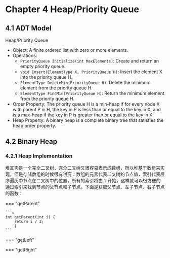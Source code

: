 # Chapter 4 Heap/Priority Queue

## 4.1 ADT Model

Heap/Priority Queue

- Object: A finite ordered list with zero or more elements.
- Operations:
  - `PriorityQueue Initialize(int MaxElements)`: Create and return an empty priority queue.
  - `void Insert(ElementType X, PriorityQueue H)`: Insert the element X into the priority queue H.
  - `ElementType DeleteMin(PriorityQueue H)`: Delete the minimum element from the priority queue H.
  - `ElementType FindMin(PriorityQueue H)`: Return the minimum element from the priority queue H.
- Order Property: The priority queue H is a min-heap if for every node X with parent P in H, the key in P is less than or equal to the key in X, and is a max-heap if the key in P is greater than or equal to the key in X.
- Heap Property: A binary heap is a complete binary tree that satisfies the heap order property.

## 4.2 Binary Heap

### 4.2.1 Heap Implementation

堆其实是一个完全二叉树，完全二叉树又很容易表示成数组，所以堆基于数组来实现，但是存储数组的时候很有讲究：数组的元素代表二叉树的节点值，索引代表层序遍历中节点在二叉树中的位置，所有的索引将由 `1` 开始，这样就可以很方便的通过索引来找到节点的父节点和子节点。下面是获取父节点、左子节点、右子节点的函数：

=== "getParent"

    ```c
    int getParent(int i) {
        return i / 2;
        }
    ```

=== "getLeft"

=== "getRight"